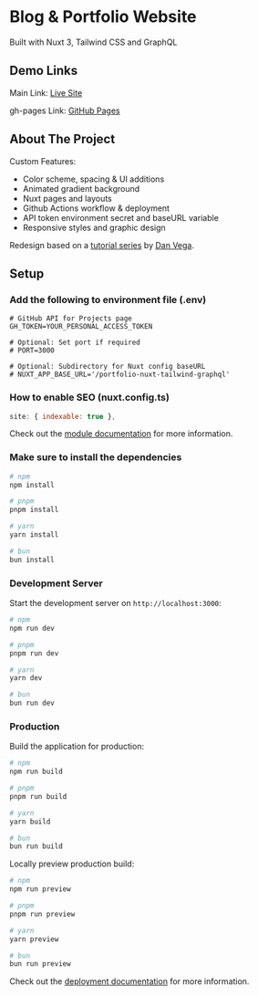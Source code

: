 # Blog & Portfolio Website

Built with Nuxt 3, Tailwind CSS and GraphQL

## Demo Links

Main Link:
[Live Site](https://blog.brandonwinger-air.com/)

gh-pages Link:
[GitHub Pages](https://brandonwingerair.github.io/portfolio-nuxt-tailwind-graphql/)

## About The Project

Custom Features:
- Color scheme, spacing & UI additions
- Animated gradient background
- Nuxt pages and layouts
- Github Actions workflow & deployment
- API token environment secret and baseURL variable
- Responsive styles and graphic design

Redesign based on a [tutorial series](https://www.youtube.com/playlist?list=PL4cUxeGkcC9gqdtrsPXR3K7nJhvYugyni) by [Dan Vega](https://www.danvega.dev/).

## Setup

### Add the following to environment file (.env)

```Dotenv
# GitHub API for Projects page
GH_TOKEN=YOUR_PERSONAL_ACCESS_TOKEN

# Optional: Set port if required
# PORT=3000

# Optional: Subdirectory for Nuxt config baseURL
# NUXT_APP_BASE_URL='/portfolio-nuxt-tailwind-graphql'
```

### How to enable SEO (nuxt.config.ts)

```js
site: { indexable: true },
```

Check out the [module documentation](https://nuxtseo.com/robots/getting-started/installation) for more information.

### Make sure to install the dependencies

```bash
# npm
npm install

# pnpm
pnpm install

# yarn
yarn install

# bun
bun install
```

### Development Server

Start the development server on `http://localhost:3000`:

```bash
# npm
npm run dev

# pnpm
pnpm run dev

# yarn
yarn dev

# bun
bun run dev
```

### Production

Build the application for production:

```bash
# npm
npm run build

# pnpm
pnpm run build

# yarn
yarn build

# bun
bun run build
```

Locally preview production build:

```bash
# npm
npm run preview

# pnpm
pnpm run preview

# yarn
yarn preview

# bun
bun run preview
```

Check out the [deployment documentation](https://nuxt.com/docs/getting-started/deployment) for more information.